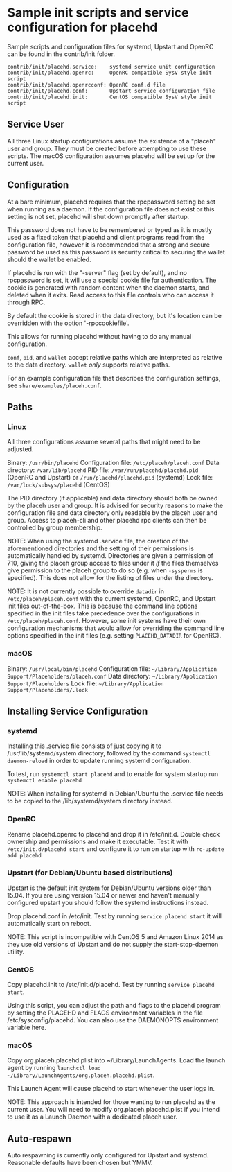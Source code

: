 Sample init scripts and service configuration for placehd
==========================================================

Sample scripts and configuration files for systemd, Upstart and OpenRC
can be found in the contrib/init folder.

    contrib/init/placehd.service:    systemd service unit configuration
    contrib/init/placehd.openrc:     OpenRC compatible SysV style init script
    contrib/init/placehd.openrcconf: OpenRC conf.d file
    contrib/init/placehd.conf:       Upstart service configuration file
    contrib/init/placehd.init:       CentOS compatible SysV style init script

Service User
---------------------------------

All three Linux startup configurations assume the existence of a "placeh" user
and group.  They must be created before attempting to use these scripts.
The macOS configuration assumes placehd will be set up for the current user.

Configuration
---------------------------------

At a bare minimum, placehd requires that the rpcpassword setting be set
when running as a daemon.  If the configuration file does not exist or this
setting is not set, placehd will shut down promptly after startup.

This password does not have to be remembered or typed as it is mostly used
as a fixed token that placehd and client programs read from the configuration
file, however it is recommended that a strong and secure password be used
as this password is security critical to securing the wallet should the
wallet be enabled.

If placehd is run with the "-server" flag (set by default), and no rpcpassword is set,
it will use a special cookie file for authentication. The cookie is generated with random
content when the daemon starts, and deleted when it exits. Read access to this file
controls who can access it through RPC.

By default the cookie is stored in the data directory, but it's location can be overridden
with the option '-rpccookiefile'.

This allows for running placehd without having to do any manual configuration.

`conf`, `pid`, and `wallet` accept relative paths which are interpreted as
relative to the data directory. `wallet` *only* supports relative paths.

For an example configuration file that describes the configuration settings,
see `share/examples/placeh.conf`.

Paths
---------------------------------

### Linux

All three configurations assume several paths that might need to be adjusted.

Binary:              `/usr/bin/placehd`
Configuration file:  `/etc/placeh/placeh.conf`
Data directory:      `/var/lib/placehd`
PID file:            `/var/run/placehd/placehd.pid` (OpenRC and Upstart) or `/run/placehd/placehd.pid` (systemd)
Lock file:           `/var/lock/subsys/placehd` (CentOS)

The PID directory (if applicable) and data directory should both be owned by the
placeh user and group. It is advised for security reasons to make the
configuration file and data directory only readable by the placeh user and
group. Access to placeh-cli and other placehd rpc clients can then be
controlled by group membership.

NOTE: When using the systemd .service file, the creation of the aforementioned
directories and the setting of their permissions is automatically handled by
systemd. Directories are given a permission of 710, giving the placeh group
access to files under it _if_ the files themselves give permission to the
placeh group to do so (e.g. when `-sysperms` is specified). This does not allow
for the listing of files under the directory.

NOTE: It is not currently possible to override `datadir` in
`/etc/placeh/placeh.conf` with the current systemd, OpenRC, and Upstart init
files out-of-the-box. This is because the command line options specified in the
init files take precedence over the configurations in
`/etc/placeh/placeh.conf`. However, some init systems have their own
configuration mechanisms that would allow for overriding the command line
options specified in the init files (e.g. setting `PLACEHD_DATADIR` for
OpenRC).

### macOS

Binary:              `/usr/local/bin/placehd`
Configuration file:  `~/Library/Application Support/Placeholders/placeh.conf`
Data directory:      `~/Library/Application Support/Placeholders`
Lock file:           `~/Library/Application Support/Placeholders/.lock`

Installing Service Configuration
-----------------------------------

### systemd

Installing this .service file consists of just copying it to
/usr/lib/systemd/system directory, followed by the command
`systemctl daemon-reload` in order to update running systemd configuration.

To test, run `systemctl start placehd` and to enable for system startup run
`systemctl enable placehd`

NOTE: When installing for systemd in Debian/Ubuntu the .service file needs to be copied to the /lib/systemd/system directory instead.

### OpenRC

Rename placehd.openrc to placehd and drop it in /etc/init.d.  Double
check ownership and permissions and make it executable.  Test it with
`/etc/init.d/placehd start` and configure it to run on startup with
`rc-update add placehd`

### Upstart (for Debian/Ubuntu based distributions)

Upstart is the default init system for Debian/Ubuntu versions older than 15.04. If you are using version 15.04 or newer and haven't manually configured upstart you should follow the systemd instructions instead.

Drop placehd.conf in /etc/init.  Test by running `service placehd start`
it will automatically start on reboot.

NOTE: This script is incompatible with CentOS 5 and Amazon Linux 2014 as they
use old versions of Upstart and do not supply the start-stop-daemon utility.

### CentOS

Copy placehd.init to /etc/init.d/placehd. Test by running `service placehd start`.

Using this script, you can adjust the path and flags to the placehd program by
setting the PLACEHD and FLAGS environment variables in the file
/etc/sysconfig/placehd. You can also use the DAEMONOPTS environment variable here.

### macOS

Copy org.placeh.placehd.plist into ~/Library/LaunchAgents. Load the launch agent by
running `launchctl load ~/Library/LaunchAgents/org.placeh.placehd.plist`.

This Launch Agent will cause placehd to start whenever the user logs in.

NOTE: This approach is intended for those wanting to run placehd as the current user.
You will need to modify org.placeh.placehd.plist if you intend to use it as a
Launch Daemon with a dedicated placeh user.

Auto-respawn
-----------------------------------

Auto respawning is currently only configured for Upstart and systemd.
Reasonable defaults have been chosen but YMMV.

